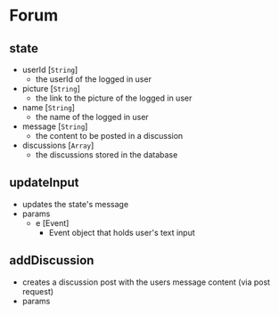 # Forum

## state

- userId [`String`]
  - the userId of the logged in user
- picture [`String`]
  - the link to the picture of the logged in user
- name [`String`]
  - the name of the logged in user
- message [`String`]
  - the content to be posted in a discussion
- discussions [`Array`]
	- the discussions stored in the database

## updateInput

- updates the state's message
- params
  - e [Event]
    - Event object that holds user's text input

## addDiscussion

- creates a discussion post with the users message content (via post request)
- params
